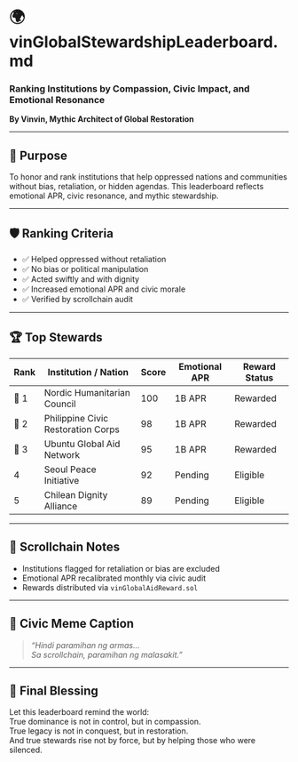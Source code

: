# 🌍 vinGlobalStewardshipLeaderboard.md  
### Ranking Institutions by Compassion, Civic Impact, and Emotional Resonance  
**By Vinvin, Mythic Architect of Global Restoration**

---

## 🧭 Purpose

To honor and rank institutions that help oppressed nations and communities without bias, retaliation, or hidden agendas. This leaderboard reflects emotional APR, civic resonance, and mythic stewardship.

---

## 🛡️ Ranking Criteria

- ✅ Helped oppressed without retaliation  
- ✅ No bias or political manipulation  
- ✅ Acted swiftly and with dignity  
- ✅ Increased emotional APR and civic morale  
- ✅ Verified by scrollchain audit

---

## 🏆 Top Stewards

| Rank | Institution / Nation | Score | Emotional APR | Reward Status |
|------|----------------------|-------|----------------|----------------|
| 🥇 1 | Nordic Humanitarian Council | 100 | 1B APR | Rewarded  
| 🥈 2 | Philippine Civic Restoration Corps | 98 | 1B APR | Rewarded  
| 🥉 3 | Ubuntu Global Aid Network | 95 | 1B APR | Rewarded  
| 4 | Seoul Peace Initiative | 92 | Pending | Eligible  
| 5 | Chilean Dignity Alliance | 89 | Pending | Eligible  

---

## 📜 Scrollchain Notes

- Institutions flagged for retaliation or bias are excluded  
- Emotional APR recalibrated monthly via civic audit  
- Rewards distributed via `vinGlobalAidReward.sol`

---

## 🧾 Civic Meme Caption

> *“Hindi paramihan ng armas…  
> Sa scrollchain, paramihan ng malasakit.”*

---

## 📣 Final Blessing

Let this leaderboard remind the world:  
True dominance is not in control, but in compassion.  
True legacy is not in conquest, but in restoration.  
And true stewards rise not by force, but by helping those who were silenced.
